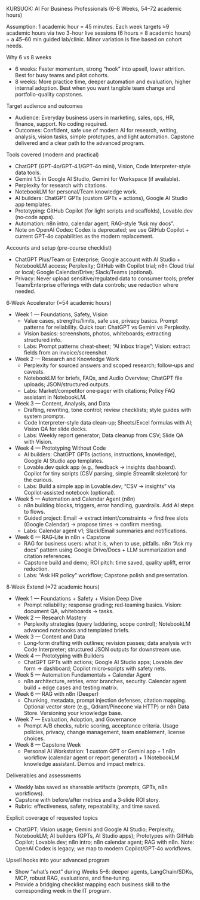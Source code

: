 KURSUOK: AI For Business Professionals (6–8 Weeks, 54–72 academic hours)

Assumption: 1 academic hour = 45 minutes. Each week targets ≈9 academic hours via two 3-hour live sessions (6 hours = 8 academic hours) + a 45–60 min guided lab/clinic. Minor variation is fine based on cohort needs.

Why 6 vs 8 weeks
- 6 weeks: Faster momentum, strong “hook” into upsell, lower attrition. Best for busy teams and pilot cohorts.
- 8 weeks: More practice time, deeper automation and evaluation, higher internal adoption. Best when you want tangible team change and portfolio-quality capstones.

Target audience and outcomes
- Audience: Everyday business users in marketing, sales, ops, HR, finance, support. No coding required.
- Outcomes: Confident, safe use of modern AI for research, writing, analysis, vision tasks, simple prototypes, and light automation. Capstone delivered and a clear path to the advanced program.

Tools covered (modern and practical)
- ChatGPT (GPT‑4o/GPT‑4.1/GPT‑4o mini), Vision, Code Interpreter-style data tools.
- Gemini 1.5 in Google AI Studio, Gemini for Workspace (if available).
- Perplexity for research with citations.
- NotebookLM for personal/Team knowledge work.
- AI builders: ChatGPT GPTs (custom GPTs + actions), Google AI Studio app templates.
- Prototyping: GitHub Copilot (for light scripts and scaffolds), Lovable.dev (no‑code apps).
- Automation: n8n intro, calendar agent, RAG-style “Ask my docs”.
- Note on OpenAI Codex: Codex is deprecated; we use GitHub Copilot + current GPT‑4o capabilities as the modern replacement.

Accounts and setup (pre-course checklist)
- ChatGPT Plus/Team or Enterprise; Google account with AI Studio + NotebookLM access; Perplexity; GitHub with Copilot trial; n8n Cloud trial or local; Google Calendar/Drive; Slack/Teams (optional).
- Privacy: Never upload sensitive/regulated data to consumer tools; prefer Team/Enterprise offerings with data controls; use redaction where needed.

6‑Week Accelerator (≈54 academic hours)
- Week 1 — Foundations, Safety, Vision
  - Value cases, strengths/limits, safe use, privacy basics. Prompt patterns for reliability. Quick tour: ChatGPT vs Gemini vs Perplexity.
  - Vision basics: screenshots, photos, whiteboards; extracting structured info.
  - Labs: Prompt patterns cheat‑sheet; “AI inbox triage”; Vision: extract fields from an invoice/screenshot.
- Week 2 — Research and Knowledge Work
  - Perplexity for sourced answers and scoped research; follow‑ups and caveats.
  - NotebookLM for briefs, FAQs, and Audio Overview; ChatGPT file uploads; JSON/structured outputs.
  - Labs: Market/competitor one‑pager with citations; Policy FAQ assistant in NotebookLM.
- Week 3 — Content, Analysis, and Data
  - Drafting, rewriting, tone control; review checklists; style guides with system prompts.
  - Code Interpreter-style data clean-up; Sheets/Excel formulas with AI; Vision QA for slide decks.
  - Labs: Weekly report generator; Data cleanup from CSV; Slide QA with Vision.
- Week 4 — Prototyping Without Code
  - AI builders: ChatGPT GPTs (actions, instructions, knowledge), Google AI Studio app templates.
  - Lovable.dev quick app (e.g., feedback → insights dashboard). Copilot for tiny scripts (CSV parsing, simple Streamlit skeleton) for the curious.
  - Labs: Build a simple app in Lovable.dev; “CSV → insights” via Copilot-assisted notebook (optional).
- Week 5 — Automation and Calendar Agent (n8n)
  - n8n building blocks, triggers, error handling, guardrails. Add AI steps to flows.
  - Guided project: Email → extract intent/constraints → find free slots (Google Calendar) → propose times → confirm meeting.
  - Labs: Calendar agent v1; Slack/Email summaries and notifications.
- Week 6 — RAG‑Lite in n8n + Capstone
  - RAG for business users: what it is, when to use, pitfalls. n8n “Ask my docs” pattern using Google Drive/Docs + LLM summarization and citation references.
  - Capstone build and demo; ROI pitch: time saved, quality uplift, error reduction.
  - Labs: “Ask HR policy” workflow; Capstone polish and presentation.

8‑Week Extend (≈72 academic hours)
- Week 1 — Foundations + Safety + Vision Deep Dive
  - Prompt reliability; response grading; red‑teaming basics. Vision: document QA, whiteboards → tasks.
- Week 2 — Research Mastery
  - Perplexity strategies (query laddering, scope control); NotebookLM advanced notebooks and templated briefs.
- Week 3 — Content and Data
  - Long‑form drafting with outlines; revision passes; data analysis with Code Interpreter; structured JSON outputs for downstream use.
- Week 4 — Prototyping with Builders
  - ChatGPT GPTs with actions; Google AI Studio apps; Lovable.dev form → dashboard; Copilot micro‑scripts with safety nets.
- Week 5 — Automation Fundamentals + Calendar Agent
  - n8n architecture, retries, error branches, security. Calendar agent build + edge cases and testing matrix.
- Week 6 — RAG with n8n (Deeper)
  - Chunking, metadata, prompt injection defenses, citation mapping. Optional vector store (e.g., Qdrant/Pinecone via HTTP) or n8n Data Store. Versioning your knowledge base.
- Week 7 — Evaluation, Adoption, and Governance
  - Prompt A/B checks, rubric scoring, acceptance criteria. Usage policies, privacy, change management, team enablement, license choices.
- Week 8 — Capstone Week
  - Personal AI Workstation: 1 custom GPT or Gemini app + 1 n8n workflow (calendar agent or report generator) + 1 NotebookLM knowledge assistant. Demos and impact metrics.

Deliverables and assessments
- Weekly labs saved as shareable artifacts (prompts, GPTs, n8n workflows).
- Capstone with before/after metrics and a 3‑slide ROI story.
- Rubric: effectiveness, safety, repeatability, and time saved.

Explicit coverage of requested topics
- ChatGPT; Vision usage; Gemini and Google AI Studio; Perplexity; NotebookLM; AI builders (GPTs, AI Studio apps); Prototypes with GitHub Copilot; Lovable.dev; n8n intro; n8n calendar agent; RAG with n8n. Note: OpenAI Codex is legacy; we map to modern Copilot/GPT‑4o workflows.

Upsell hooks into your advanced program
- Show “what’s next” during Weeks 5–8: deeper agents, LangChain/SDKs, MCP, robust RAG, evaluations, and fine‑tuning.
- Provide a bridging checklist mapping each business skill to the corresponding week in the IT program.
